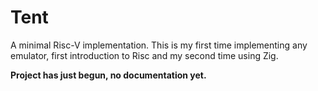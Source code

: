 # Tent
A minimal Risc-V implementation. This is my first time implementing any emulator, first introduction to Risc and my second time using Zig.

**Project has just begun, no documentation yet.**
